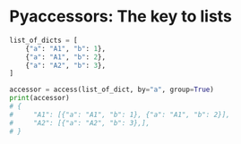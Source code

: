 # Pyaccessors: The key to lists

```python
list_of_dicts = [
    {"a": "A1", "b": 1},
    {"a": "A1", "b": 2},
    {"a": "A2", "b": 3},
]

accessor = access(list_of_dict, by="a", group=True)
print(accessor)
# {
#     "A1": [{"a": "A1", "b": 1}, {"a": "A1", "b": 2}],
#     "A2": [{"a": "A2", "b": 3},],
# }

```


